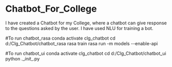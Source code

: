 # Chatbot_For_College
I have created a Chatbot for my College, where a chatbot can give response to the questions asked by the user. I have used NLU for training a bot.

#To run chatbot_rasa
conda activate clg_chatbot
cd d:/Clg_Chatbot/chatbot_rasa
rasa train
rasa run -m models --enable-api

#To run chatbot_ui
conda activate clg_chatbot
cd d:/Clg_Chatbot/chatbot_ui
python .\__init__.py

